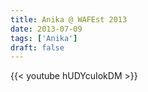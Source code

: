 ```yaml
---
title: Anika @ WAFEst 2013
date: 2013-07-09
tags: ['Anika']
draft: false
---
```

{{< youtube hUDYcuIokDM >}}


